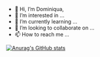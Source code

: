 - 👋 Hi, I’m Dominiqua, 
- 👀 I’m interested in ...
- 🌱 I’m currently learning ...
- 💞️ I’m looking to collaborate on ...
- 📫 How to reach me ...

[![Anurag's GitHub stats](https://github-readme-stats.vercel.app/api?username=DOM1117)](https://github.com/anuraghazra/github-readme-stats)
